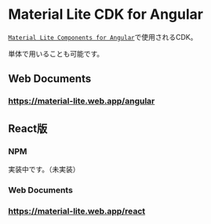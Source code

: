 # Material Lite CDK for Angular

[`Material Lite Components for Angular`](https://www.npmjs.com/package/@material-lite/angular)で使用されるCDK。

単体で用いることも可能です。


## Web Documents
<h3><a href="https://material-lite.web.app/angular">https://material-lite.web.app/angular</a></h3>


## React版
### NPM
実装中です。（未実装）

### Web Documents
<h3><a href="https://material-lite.web.app/react">https://material-lite.web.app/react</a></h3>
